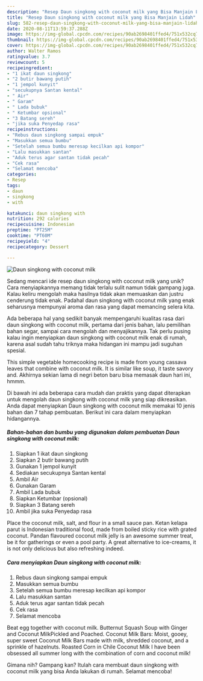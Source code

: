 ```yaml
---
description: "Resep Daun singkong with coconut milk yang Bisa Manjain Lidah"
title: "Resep Daun singkong with coconut milk yang Bisa Manjain Lidah"
slug: 582-resep-daun-singkong-with-coconut-milk-yang-bisa-manjain-lidah
date: 2020-08-11T13:59:37.288Z
image: https://img-global.cpcdn.com/recipes/90ab2698401ffed4/751x532cq70/daun-singkong-with-coconut-milk-foto-resep-utama.jpg
thumbnail: https://img-global.cpcdn.com/recipes/90ab2698401ffed4/751x532cq70/daun-singkong-with-coconut-milk-foto-resep-utama.jpg
cover: https://img-global.cpcdn.com/recipes/90ab2698401ffed4/751x532cq70/daun-singkong-with-coconut-milk-foto-resep-utama.jpg
author: Walter Ramos
ratingvalue: 3.7
reviewcount: 5
recipeingredient:
- "1 ikat daun singkong"
- "2 butir bawang putih"
- "1 jempol kunyit"
- "secukupnya Santan kental"
- " Air"
- " Garam"
- " Lada bubuk"
- " Ketumbar opsional"
- "3 Batang sereh"
- "jika suka Penyedap rasa"
recipeinstructions:
- "Rebus daun singkong sampai empuk"
- "Masukkan semua bumbu"
- "Setelah semua bumbu meresap kecilkan api kompor"
- "Lalu masukkan santan"
- "Aduk terus agar santan tidak pecah"
- "Cek rasa"
- "Selamat mencoba"
categories:
- Resep
tags:
- daun
- singkong
- with

katakunci: daun singkong with 
nutrition: 292 calories
recipecuisine: Indonesian
preptime: "PT25M"
cooktime: "PT60M"
recipeyield: "4"
recipecategory: Dessert

---
```



![Daun singkong with coconut milk](https://img-global.cpcdn.com/recipes/90ab2698401ffed4/751x532cq70/daun-singkong-with-coconut-milk-foto-resep-utama.jpg)

Sedang mencari ide resep daun singkong with coconut milk yang unik? Cara menyiapkannya memang tidak terlalu sulit namun tidak gampang juga. Kalau keliru mengolah maka hasilnya tidak akan memuaskan dan justru cenderung tidak enak. Padahal daun singkong with coconut milk yang enak seharusnya mempunyai aroma dan rasa yang dapat memancing selera kita.

Ada beberapa hal yang sedikit banyak mempengaruhi kualitas rasa dari daun singkong with coconut milk, pertama dari jenis bahan, lalu pemilihan bahan segar, sampai cara mengolah dan menyajikannya. Tak perlu pusing kalau ingin menyiapkan daun singkong with coconut milk enak di rumah, karena asal sudah tahu triknya maka hidangan ini mampu jadi suguhan spesial.

This simple vegetable homecooking recipe is made from young cassava leaves that combine with coconut milk. It is similar like soup, it taste savory and. Akhirnya sekian lama di negri beton baru bisa memasak daun hari ini, hmmm.


Di bawah ini ada beberapa cara mudah dan praktis yang dapat diterapkan untuk mengolah daun singkong with coconut milk yang siap dikreasikan. Anda dapat menyiapkan Daun singkong with coconut milk memakai 10 jenis bahan dan 7 tahap pembuatan. Berikut ini cara dalam menyiapkan hidangannya.

<!--inarticleads1-->

##### Bahan-bahan dan bumbu yang digunakan dalam pembuatan Daun singkong with coconut milk:

1. Siapkan 1 ikat daun singkong
1. Siapkan 2 butir bawang putih
1. Gunakan 1 jempol kunyit
1. Sediakan secukupnya Santan kental
1. Ambil  Air
1. Gunakan  Garam
1. Ambil  Lada bubuk
1. Siapkan  Ketumbar (opsional)
1. Siapkan 3 Batang sereh
1. Ambil jika suka Penyedap rasa


Place the coconut milk, salt, and flour in a small sauce pan. Ketan kelapa parut is Indonesian traditional food, made from boiled sticky rice with grated coconut. Pandan flavoured coconut milk jelly is an awesome summer treat, be it for gatherings or even a pool party. A great alternative to ice-creams, it is not only delicious but also refreshing indeed. 

<!--inarticleads2-->

##### Cara menyiapkan Daun singkong with coconut milk:

1. Rebus daun singkong sampai empuk
1. Masukkan semua bumbu
1. Setelah semua bumbu meresap kecilkan api kompor
1. Lalu masukkan santan
1. Aduk terus agar santan tidak pecah
1. Cek rasa
1. Selamat mencoba


Beat egg together with coconut milk. Butternut Squash Soup with Ginger and Coconut MilkPickled and Poached. Coconut Milk Bars: Moist, gooey, super sweet Coconut Milk Bars made with milk, shredded coconut, and a sprinkle of hazelnuts. Roasted Corn in Chile Coconut Milk I have been obsessed all summer long with the combination of corn and coconut milk! 

Gimana nih? Gampang kan? Itulah cara membuat daun singkong with coconut milk yang bisa Anda lakukan di rumah. Selamat mencoba!
